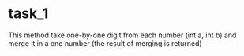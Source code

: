 # task_1

This method take one-by-one digit from each number (int a, int b) and merge it in a one number (the result of merging is returned)
